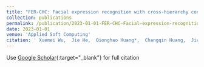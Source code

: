 ```yaml
---
title: "FER-CHC: Facial expression recognition with cross-hierarchy contrast"
collection: publications
permalink: /publication/2023-01-01-FER-CHC-Facial-expression-recognition-with-cross-hierarchy-contrast
date: 2023-01-01
venue: 'Applied Soft Computing'
citation: ' Xuemei Wu,  Jie He,  Qionghao Huang*,  Changqin Huang,  Jia Zhu,  Xiaodi Huang,  Hamido Fujita, &quot;FER-CHC: Facial expression recognition with cross-hierarchy contrast.&quot; Applied Soft Computing, 2023.'
---
```

Use [Google Scholar](https://scholar.google.com/scholar?q=FER+CHC:+Facial+expression+recognition+with+cross+hierarchy+contrast){:target="_blank"} for full citation